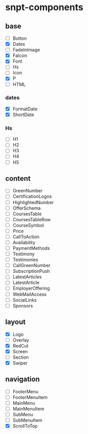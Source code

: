 # snpt-components

## base

- [ ] Button
- [x] Dates
- [ ] FadeInImage
- [x] FaIcon
- [x] Font
- [ ] Hs
- [ ] Icon
- [x] P
- [ ] HTML

### dates

- [x] FormatDate
- [x] ShortDate

### Hs

- [ ] H1
- [ ] H2
- [ ] H3
- [ ] H4
- [ ] H5

## content

- [ ] GreenNumber
- [ ] CertificationLogos
- [ ] HighlightedNumber
- [ ] OfferSchema
- [ ] CoursesTable
- [ ] CoursesTableRow
- [ ] CourseSymbol
- [ ] Price
- [ ] CallToAction
- [ ] Availability
- [ ] PaymentMethods
- [ ] Testimony
- [ ] Testimonies
- [ ] CallGreenNumber
- [ ] SubscriptionPush
- [ ] LatestArticles
- [ ] LatestArticle
- [ ] EmployerOffering
- [ ] WebMailAccess
- [ ] SocialLinks
- [ ] Sponsors

## layout

- [x] Logo
- [ ] Overlay
- [x] RedCut
- [x] Screen
- [ ] Section
- [x] Swiper

## navigation

- [ ] FooterMenu
- [ ] FooterMenuItem
- [ ] MainMenu
- [ ] MainMenuItem
- [ ] SubMenu
- [ ] SubMenuItem
- [x] ScrollToTop